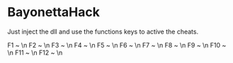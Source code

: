 # BayonettaHack

Just inject the dll and use the functions keys to active the cheats.

F1 ~ \n
F2 ~ \n
F3 ~ \n
F4 ~ \n
F5 ~ \n
F6 ~ \n
F7 ~ \n
F8 ~ \n
F9 ~ \n
F10 ~ \n
F11 ~ \n
F12 ~ \n
